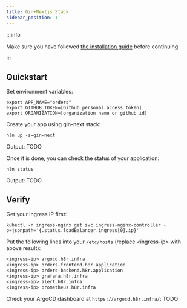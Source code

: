 ```yaml
---
title: Gin+Nextjs Stack
sidebar_position: 1
---
```


:::info

Make sure you have followed [the installation guide](/docs/getting_started/installation) before continuing.

:::

## Quickstart

Set environment variables:

```shell
export APP_NAME="orders"
export GITHUB_TOKEN=[Github personal access token]
export ORGANIZATION=[organization name or github id]
```

Create your app using gin-next stack:

```shell
hln up -s=gin-next
```

Output:
TODO

Once it is done, you can check the status of your application:

```shell
hln status
```

Output:
TODO

## Verify

Get your ingress IP first:

```shell
kubectl -n ingress-nginx get svc ingress-nginx-controller -o=jsonpath='{.status.loadBalancer.ingress[0].ip}'
```

Put the following lines into your `/etc/hosts` (replace <ingress-ip\> with above result):

```txt
<ingress-ip> argocd.h8r.infra
<ingress-ip> orders-frontend.h8r.application
<ingress-ip> orders-backend.h8r.application
<ingress-ip> grafana.h8r.infra
<ingress-ip> alert.h8r.infra
<ingress-ip> prometheus.h8r.infra
```

Check your ArgoCD dashboard at `https://argocd.h8r.infra/`:
TODO
